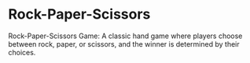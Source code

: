 # Rock-Paper-Scissors
Rock-Paper-Scissors Game: A classic hand game where players choose between rock, paper, or scissors, and the winner is determined by their choices.

